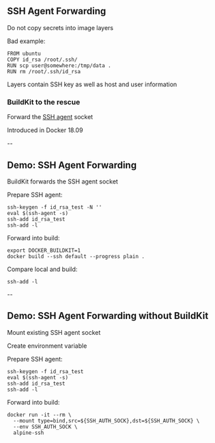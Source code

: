## SSH Agent Forwarding

Do not copy secrets into image layers

Bad example:

```plaintext
FROM ubuntu
COPY id_rsa /root/.ssh/
RUN scp user@somewhere:/tmp/data .
RUN rm /root/.ssh/id_rsa
```

Layers contain SSH key as well as host and user information

### BuildKit to the rescue

Forward the [SSH agent](https://github.com/moby/buildkit/blob/master/frontend/dockerfile/docs/experimental.md#run---mounttypessh) socket

Introduced in Docker 18.09

--

## Demo: SSH Agent Forwarding

BuildKit forwards the SSH agent socket

Prepare SSH agent:

```plaintext
ssh-keygen -f id_rsa_test -N ''
eval $(ssh-agent -s)
ssh-add id_rsa_test
ssh-add -l
```

Forward into build:

```plaintext
export DOCKER_BUILDKIT=1
docker build --ssh default --progress plain .
```

Compare local and build:

```plaintext
ssh-add -l
```

--

## Demo: SSH Agent Forwarding without BuildKit

Mount existing SSH agent socket

Create environment variable

Prepare SSH agent:

```plaintext
ssh-keygen -f id_rsa_test
eval $(ssh-agent -s)
ssh-add id_rsa_test
ssh-add -l
```

Forward into build:

```plaintext
docker run -it --rm \
  --mount type=bind,src=${SSH_AUTH_SOCK},dst=${SSH_AUTH_SOCK} \
  --env SSH_AUTH_SOCK \
  alpine-ssh
```
